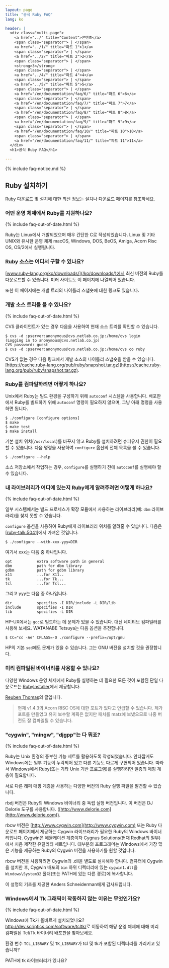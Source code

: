 ```yaml
---
layout: page
title: "공식 Ruby FAQ"
lang: ko

header: |
  <div class="multi-page">
    <a href="../" title="Content">콘텐츠</a>
    <span class="separator"> | </span>
    <a href="../1/" title="파트 1">1</a>
    <span class="separator"> | </span>
    <a href="../2/" title="파트 2">2</a>
    <span class="separator"> | </span>
    <strong>3</strong>
    <span class="separator"> | </span>
    <a href="../4/" title="파트 4">4</a>
    <span class="separator"> | </span>
    <a href="../5/" title="파트 5">5</a>
    <span class="separator"> | </span>
    <a href="/en/documentation/faq/6/" title="파트 6">6</a>
    <span class="separator"> | </span>
    <a href="/en/documentation/faq/7/" title="파트 7">7</a>
    <span class="separator"> | </span>
    <a href="/en/documentation/faq/8/" title="파트 8">8</a>
    <span class="separator"> | </span>
    <a href="/en/documentation/faq/9/" title="파트 9">9</a>
    <span class="separator"> | </span>
    <a href="/en/documentation/faq/10/" title="파트 10">10</a>
    <span class="separator"> | </span>
    <a href="/en/documentation/faq/11/" title="파트 11">11</a>
  </div>
  <h1>공식 Ruby FAQ</h1>

---
```


{% include faq-notice.md %}

## Ruby 설치하기

Ruby 다운로드 및 설치에 대한 최신 정보는
[설치](/ko/documentation/installation/)나 [다운로드](/ko/downloads/) 페이지를
참조하세요.

### 어떤 운영 체제에서 Ruby를 지원하나요?

{% include faq-out-of-date.html %}

Ruby는 Linux에서 개발되었으며 매우 간단한 C로 작성되었습니다. Linux 및 기타
UNIX와 유사한 운영 체제 macOS, Windows, DOS, BeOS, Amiga, Acorn Risc OS,
OS/2에서 실행됩니다.

### Ruby 소스는 어디서 구할 수 있나요?

[www.ruby-lang.org/ko/downloads/](/ko/downloads/)에서 최신 버전의 Ruby를
다운로드할 수 있습니다. 미러 사이트도 이 페이지에 나열되어 있습니다.

또한 이 페이지에는 개발 트리의 나이틀리 스냅숏에 대한 링크도 있습니다.

### 개발 소스 트리를 볼 수 있나요?

{% include faq-out-of-date.html %}

CVS 클라이언트가 있는 경우 다음을 사용하여 현재 소스 트리를 확인할 수 있습니다.

~~~
$ cvs -d :pserver:anonymous@cvs.netlab.co.jp:/home/cvs login
(Logging in to anonymous@cvs.netlab.co.jp)
CVS password: guest
$ cvs -d :pserver:anonymous@cvs.netlab.co.jp:/home/cvs co ruby
~~~

CVS가 없는 경우 다음 링크에서 개발 소스의 나이틀리 스냅숏을 받을 수 있습니다.
[https://cache.ruby-lang.org/pub/ruby/snapshot.tar.gz](https://cache.ruby-lang.org/pub/ruby/snapshot.tar.gz).

### Ruby를 컴파일하려면 어떻게 하나요?

Unix에서 Ruby는 빌드 환경을 구성하기 위해 `autoconf` 시스템을 사용합니다.
배포판에서 Ruby를 빌드하기 위해 `autoconf` 명령이 필요하지 않으며, 그냥 아래
명령을 사용하면 됩니다.

~~~
$ ./configure [configure options]
$ make
$ make test
$ make install
~~~

기본 설치 위치(`/usr/local`)를 바꾸지 않고 Ruby를 설치하려면 슈퍼유저 권한이
필요할 수 있습니다. 다음 명령을 사용하여 `configure` 옵션의 전체 목록을 볼 수
있습니다.

~~~
$ ./configure --help
~~~

소스 저장소에서 작업하는 경우, `configure`를 실행하기 전에 `autoconf`를
실행해야 할 수 있습니다.

### 내 라이브러리가 어디에 있는지 Ruby에게 알려주려면 어떻게 하나요?

{% include faq-out-of-date.html %}

일부 시스템에서는 빌드 프로세스가 확장 모듈에서 사용하는
라이브러리(예: `dbm` 라이브러리)를 찾지 못할 수 있습니다.

`configure` 옵션을 사용하여 Ruby에게 라이브러리 위치를 알려줄 수 있습니다.
다음은 [\[ruby-talk:5041\]][ruby-talk:5041]에서 가져온 것입니다.

~~~
$ ./configure --with-xxx-yyy=DIR
~~~

여기서 xxx는 다음 중 하나입니다.

~~~
opt           extra software path in general
dbm           path for dbm library
gdbm          path for gdbm library
x11           ...for X11..
tk            ...for Tk...
tcl           ...for Tcl...
~~~

그리고 yyy는 다음 중 하나입니다.

~~~
dir           specifies -I DIR/include -L DIR/lib
include       specifies -I DIR
lib           specifies -L DIR
~~~

HP-UX에서는 `gcc`로 빌드하는 데 문제가 있을 수 있습니다. 대신 네이티브
컴파일러를 사용해 보세요. WATANABE Tetsuya는 다음 옵션을 추천합니다.

~~~
$ CC="cc -Ae" CFLAGS=-O ./configure --prefix=/opt/gnu
~~~

HP의 기본 `sed`에도 문제가 있을 수 있습니다. 그는 GNU 버전을 설치할
것을 권장합니다.

[ruby-talk:5041]: https://blade.ruby-lang.org/ruby-talk/5041

### 미리 컴파일된 바이너리를 사용할 수 있나요?

다양한 Windows 운영 체제에서 Ruby를 실행하는 데 필요한 모든 것이 포함된 단일
다운로드는 [RubyInstaller](https://rubyinstaller.org/)에서 제공합니다.

[Reuben Thomas](mailto:Reuben.Thomas@cl.cam.ac.uk)의 글입니다.

> 현재 v1.4.3의 Acorn RISC OS에 대한 포트가 있다고 언급할 수 있습니다.
> 제가 포트를 만들었고 유지 보수할 계획은 없지만
> 패치를 matz에 보냈으므로 나중 버전도 잘 컴파일될 수 있습니다.

### "cygwin", "mingw", "djgpp"는 다 뭐죠?

{% include faq-out-of-date.html %}

Ruby는 Unix 환경의 풍부한 기능 세트를 활용하도록 작성되었습니다.
안타깝게도 Windows에는 일부 기능이 누락되어 있고 다른 기능도 다르게 구현되어
있습니다. 따라서 Windows에서 Ruby(또는 기타 Unix 기반 프로그램)를 실행하려면
일종의 매핑 계층이 필요합니다.

서로 다른 래퍼 매핑 계층을 사용하는 다양한 버전의 Ruby 실행 파일을 발견할
수 있습니다.

rbdj 버전은 Ruby의 Windows 바이너리 중 독립 실행 버전입니다. 이 버전은 DJ
Delorie 도구를 사용합니다.
([http://www.delorie.com](http://www.delorie.com)).

rbcw 버전은 [http://www.cygwin.com](http://www.cygwin.com) 또는 Ruby 다운로드
페이지에서 제공하는 Cygwin 라이브러리가 필요한 Ruby의 Windows 바이너리입니다.
Cygwin은 에뮬레이션 계층이자 Cygnus Solutions(현재 Redhat의 일부)에서
처음 제작한 유틸리티 세트입니다. 대부분의 프로그래머는 Windows에서
가장 많은 기능을 제공하는 Ruby의 Cygwin 버전을 사용하기를 원할 것입니다.

rbcw 버전을 사용하려면 Cygwin의 .dll을 별도로 설치해야 합니다. 컴퓨터에 Cygwin을
설치한 후, Cygwin 배포의 `bin` 하위 디렉터리에 있는 `cygwin1.dll`을
`Windows\System32` 폴더(또는 PATH에 있는 다른 경로)에 복사합니다.

이 설명의 기초를 제공한 Anders Schneiderman에게 감사드립니다.

### Windows에서 Tk 그래픽이 작동하지 않는 이유는 무엇인가요?

{% include faq-out-of-date.html %}

Windows에 Tk가 올바르게 설치되었나요? <http://dev.scriptics.com/software/tcltk/>로
이동하여 해당 운영 체제에 대해 미리 컴파일된 Tcl/Tk 바이너리 배포판을 찾아보세요.

환경 변수 `TCL_LIBRARY` 및 `TK_LIBRARY`가 tcl 및 tk가 포함된 디렉터리를 가리키고
있습니까?

PATH에 tk 라이브러리가 있나요?

